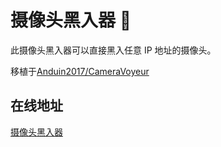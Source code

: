 # 摄像头黑入器 🐶

此摄像头黑入器可以直接黑入任意 IP 地址的摄像头。

移植于[Anduin2017/CameraVoyeur](https://github.com/Anduin2017/CameraVoyeur)

## 在线地址

[摄像头黑入器](https://camerahack.fissssssh.com/)

